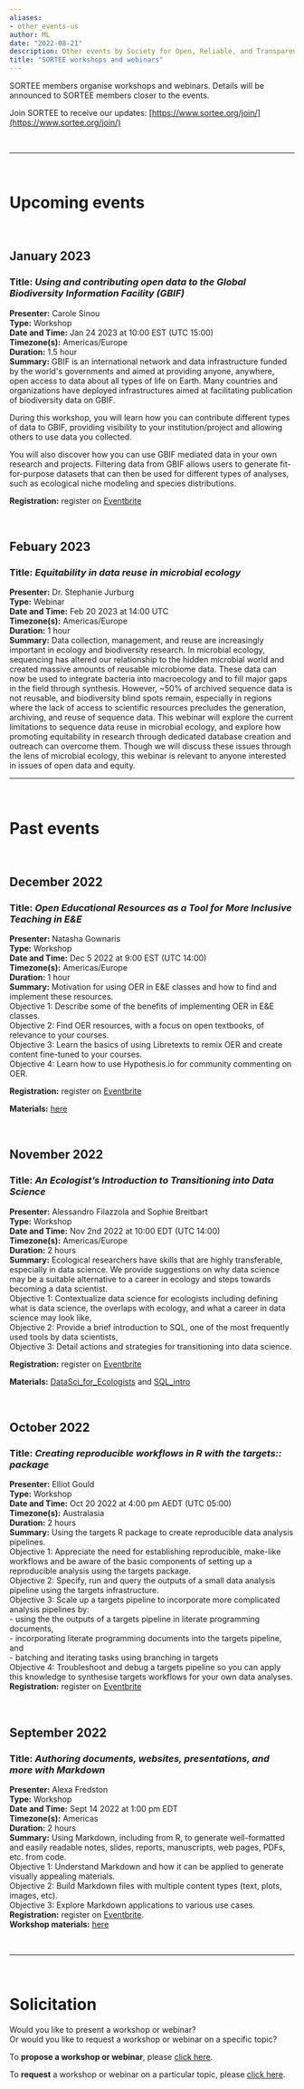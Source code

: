 ```yaml
---
aliases:
- other_events-us
author: ML
date: "2022-08-21"
description: Other events by Society for Open, Reliable, and Transparent Ecology and Evolutionary biology (SORTEE)
title: "SORTEE workshops and webinars"
---
```


SORTEE members organise workshops and webinars. Details will be announced to SORTEE members closer to the events.  

Join SORTEE to receive our updates: [https://www.sortee.org/join/](https://www.sortee.org/join/)   

&nbsp;  

---

&nbsp;  

# Upcoming events    

&nbsp;

## January 2023  

### **Title:** *Using and contributing open data to the Global Biodiversity Information Facility (GBIF)*   
**Presenter:** Carole Sinou  
**Type:** Workshop  
**Date and Time:** Jan 24 2023 at 10:00 EST (UTC 15:00)  
**Timezone(s):** Americas/Europe  
**Duration:** 1.5 hour  
**Summary:** GBIF is an international network and data infrastructure funded by the world's governments and aimed at providing anyone, anywhere, open access to data about all types of life on Earth. Many countries and organizations have deployed infrastructures aimed at facilitating publication of biodiversity data on GBIF.

During this workshop, you will learn how you can contribute different types of data to GBIF, providing visibility to your institution/project and allowing others to use data you collected.

You will also discover how you can use GBIF mediated data in your own research and projects. Filtering data from GBIF allows users to generate fit-for-purpose datasets that can then be used for different types of analyses, such as ecological niche modeling and species distributions. 

**Registration:** register on [Eventbrite](https://www.eventbrite.com/e/using-and-contributing-open-data-to-gbif-tickets-481702594427)  

&nbsp;

## Febuary 2023  

### **Title:** *Equitability in data reuse in microbial ecology*   
**Presenter:** Dr. Stephanie Jurburg  
**Type:** Webinar   
**Date and Time:** Feb 20 2023 at 14:00 UTC   
**Timezone(s):** Americas/Europe  
**Duration:** 1 hour  
**Summary:** Data collection, management, and reuse are increasingly important in ecology and biodiversity research. In microbial ecology, sequencing has altered our relationship to the hidden microbial world and created massive amounts of reusable microbiome data. These data can now be used to integrate bacteria into macroecology and to fill major gaps in the field through synthesis. However, ~50% of archived sequence data is not reusable, and biodiversity blind spots remain, especially in regions where the lack of access to scientific resources precludes the generation, archiving, and reuse of sequence data. This webinar will explore the current limitations to sequence data reuse in microbial ecology, and explore how promoting equitability in research through dedicated database creation and outreach can overcome them. Though we will discuss these issues through the lens of microbial ecology, this webinar is relevant to anyone interested in issues of open data and equity.   

---

&nbsp;  

# Past events   

&nbsp;  

## December 2022    

### **Title:** *Open Educational Resources as a Tool for More Inclusive Teaching in E&E*    
**Presenter:** Natasha Gownaris    
**Type:** Workshop   
**Date and Time:** Dec 5 2022 at 9:00 EST (UTC 14:00)	  
**Timezone(s):** Americas/Europe   	  
**Duration:** 1 hour	  
**Summary:** Motivation for using OER in E&E classes and how to find and implement these resources.  
Objective 1: Describe some of the benefits of implementing OER in E&E classes.  
Objective 2: Find OER resources, with a focus on open textbooks, of relevance to your courses.   
Objective 3: Learn the basics of using Libretexts to remix OER and create content fine-tuned to your courses.   
Objective 4: Learn how to use Hypothesis.io for community commenting on OER.   

**Registration:** register on [Eventbrite](https://www.eventbrite.com/e/open-educational-resources-as-a-tool-for-more-inclusive-teaching-in-ee-tickets-453859474907)

**Materials:** [here](https://drive.google.com/drive/folders/1e-hFp3f8x9FjjG7zgDsFcvLAEnWaBJqk)

&nbsp;  

## November 2022    

### **Title:** *An Ecologist’s Introduction to Transitioning into Data Science*    
**Presenter:** Alessandro Filazzola and Sophie Breitbart    
**Type:** Workshop    
**Date and Time:** Nov 2nd 2022 at 10:00 EDT (UTC 14:00)   
**Timezone(s):** Americas/Europe      	  
**Duration:** 2 hours	  
**Summary:** Ecological researchers have skills that are highly transferable, especially in data science. We provide suggestions on why data science may be a suitable alternative to a career in ecology and steps towards becoming a data scientist.    
   Objective 1:  Contextualize data science for ecologists including defining what is data science, the overlaps with ecology, and what a career in data science may look like,    
   Objective 2:  Provide a brief introduction to SQL, one of the most frequently used tools by data scientists,    
   Objective 3:  Detail actions and strategies for transitioning into data science.    

**Registration:** register on [Eventbrite](https://www.eventbrite.com/e/an-ecologists-introduction-to-transitioning-into-data-science-tickets-444256161137)  

**Materials:** [DataSci_for_Ecologists](https://github.com/sbreitbart/DataSci_for_Ecologists) and [SQL_intro](https://sbreitbart.github.io/DataSci_for_Ecologists/SQL_intro/SQL_intro.html)  

&nbsp;  

## October 2022   

### **Title:**	*Creating reproducible workflows in R with the targets:: package*   
**Presenter:** Elliot Gould   
**Type:** Workshop   
**Date and Time:** Oct 20 2022 at 4:00 pm AEDT (UTC 05:00)  
**Timezone(s):** Australasia		 
**Duration:** 2 hours  	  
**Summary:** Using the targets R package to create reproducible data analysis pipelines.   
  Objective 1: Appreciate the need for establishing reproducible, make-like workflows and be aware of the basic components of setting up a reproducible analysis using the targets package.  
  Objective 2: Specify, run and query the outputs of a small data analysis pipeline using the targets infrastructure.   
  Objective 3: Scale up a targets pipeline to incorporate more complicated analysis pipelines by:    
     - using the the outputs of a targets pipeline in literate programming documents,  
     - incorporating literate programming documents into the targets pipeline, and  
     - batching and iterating tasks using branching in targets  
  Objective 4: Troubleshoot and debug a targets pipeline so you can apply this knowledge to synthesise targets workflows for your own data analyses.   
**Registration:** register on [Eventbrite](https://www.eventbrite.com/e/419408912347)   

&nbsp;

## September 2022  
### **Title:**	*Authoring documents, websites, presentations, and more with Markdown*	 
**Presenter:** Alexa Fredston	  
**Type:** Workshop   
**Date and Time:** Sept 14 2022	at 1:00 pm  EDT   
**Timezone(s):** Americas  
**Duration:** 2 hours	  
**Summary:** Using Markdown, including from R, to generate well-formatted and easily readable notes, slides, reports, manuscripts, web pages, PDFs, etc. from code.   
   Objective 1: Understand Markdown and how it can be applied to generate visually appealing materials.   
   Objective 2: Build Markdown files with multiple content types (text, plots, images, etc).  
   Objective 3: Explore Markdown applications to various use cases.   
**Registration:** register on [Eventbrite](https://www.eventbrite.com/e/authoring-documents-websites-and-more-with-rmarkdown-tickets-405267414747).   
**Workshop materials:** [here](https://github.com/afredston/markdown-sortee)   

&nbsp;


---

&nbsp;  

# Solicitation   

Would you like to present a workshop or webinar?   
Or would you like to request a workshop or webinar on a specific topic?    

To **propose a workshop or webinar**, please [click here](https://forms.gle/m1x5HbQMtgbrtctP7).

To **request** a workshop or webinar on a particular topic, please [click here](https://forms.gle/2F8n2L7LnXFg1E6M9).


&nbsp;
---

&nbsp;
